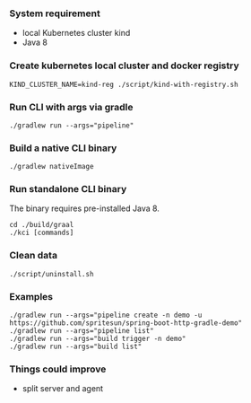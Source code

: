 ### System requirement 
- local Kubernetes cluster kind
- Java 8

### Create kubernetes local cluster and docker registry
```
KIND_CLUSTER_NAME=kind-reg ./script/kind-with-registry.sh
``` 

### Run CLI with args via gradle
```
./gradlew run --args="pipeline"
``` 

### Build a native CLI binary
```
./gradlew nativeImage
```

### Run standalone CLI binary

The binary requires pre-installed Java 8.

```
cd ./build/graal
./kci [commands]
```
### Clean data
```
./script/uninstall.sh
``` 

### Examples
```
./gradlew run --args="pipeline create -n demo -u https://github.com/spritesun/spring-boot-http-gradle-demo"
./gradlew run --args="pipeline list"
./gradlew run --args="build trigger -n demo"
./gradlew run --args="build list"
```

### Things could improve
- split server and agent